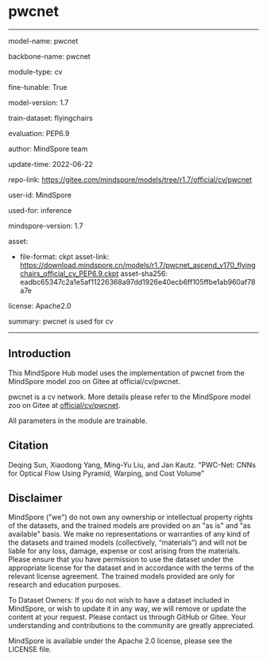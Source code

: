 # pwcnet

---

model-name: pwcnet

backbone-name: pwcnet

module-type: cv

fine-tunable: True

model-version: 1.7

train-dataset: flyingchairs

evaluation: PEP6.9

author: MindSpore team

update-time: 2022-06-22

repo-link: <https://gitee.com/mindspore/models/tree/r1.7/official/cv/pwcnet>

user-id: MindSpore

used-for: inference

mindspore-version: 1.7

asset:

-
    file-format: ckpt
    asset-link: <https://download.mindspore.cn/models/r1.7/pwcnet_ascend_v170_flyingchairs_official_cv_PEP6.9.ckpt>
    asset-sha256: eadbc65347c2a1e5af11226368a97dd1926e40ecb6ff105ffbe1ab960af78a7e

license: Apache2.0

summary: pwcnet is used for cv

---

## Introduction

This MindSpore Hub model uses the implementation of pwcnet from the MindSpore model zoo on Gitee at official/cv/pwcnet.

pwcnet is a cv network. More details please refer to the MindSpore model zoo on Gitee at [official/cv/pwcnet](https://gitee.com/mindspore/models/blob/r1.7/official/cv/pwcnet/README.md).

All parameters in the module are trainable.

## Citation

Deqing Sun, Xiaodong Yang, Ming-Yu Liu, and Jan Kautz. "PWC-Net: CNNs for Optical Flow Using Pyramid, Warping, and Cost Volume"

## Disclaimer

MindSpore ("we") do not own any ownership or intellectual property rights of the datasets, and the trained models are provided on an "as is" and "as available" basis. We make no representations or warranties of any kind of the datasets and trained models (collectively, “materials”) and will not be liable for any loss, damage, expense or cost arising from the materials. Please ensure that you have permission to use the dataset under the appropriate license for the dataset and in accordance with the terms of the relevant license agreement. The trained models provided are only for research and education purposes.

To Dataset Owners: If you do not wish to have a dataset included in MindSpore, or wish to update it in any way, we will remove or update the content at your request. Please contact us through GitHub or Gitee. Your understanding and contributions to the community are greatly appreciated.

MindSpore is available under the Apache 2.0 license, please see the LICENSE file.
